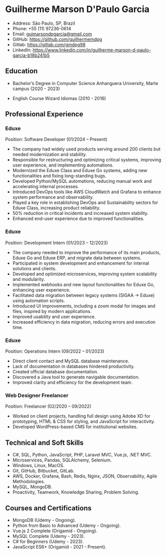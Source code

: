 # Guilherme Marson D'Paulo Garcia

- Address: São Paulo, SP, Brazil
- Phone: +55 (11) 97236-0614
- Email: guimarsondpgarcia@gmail.com
- GitHub: https://github.com/guilhermemdpg
- Gitlab: https://gitlab.com/gmdpg98
- LinkedIn: https://www.linkedin.com/in/guilherme-marson-d-paulo-garcia-b18b241b5

## Education

- Bachelor’s Degree in Computer Science Anhanguera University, Marte campus
(2020 - 2023)

- English Course Wizard Idiomas (2010 - 2016)

## Professional Experience

### Eduxe

Position: Software Developer (01/2024 – Present)

- The company had widely used products serving around 200 clients but needed
modernization and stability.
- Responsible for restructuring and optimizing critical systems, improving user experience,
and implementing automations.
- Modernized the Eduxe Class and Eduxe Go systems, adding new functionalities and fixing
long-standing bugs.
- Developed Python/MySQL automations, reducing manual work and accelerating internal
processes.
- Introduced DevOps tools like AWS CloudWatch and Grafana to enhance system performance
and observability.
- Played a key role in establishing DevOps and Sustainability sectors for Eduxe Class,
increasing product reliability.
- 50% reduction in critical incidents and increased system stability.
- Enhanced end-user experience due to improved functionalities.

### Eduxe

Position: Development Intern (01/2023 – 12/2023)

- The company needed to improve the performance of its main products, Eduxe Go and
Eduxe ERP, and migrate data between systems.
- Participated in system development and enhancement for internal solutions and clients.
- Developed and optimized microservices, improving system scalability and modularity.
- Implemented webhooks and new layout functionalities for Eduxe Go, enhancing user
experience.
- Facilitated data migration between legacy systems (SIGAA → Eduxe) using automation
scripts.
- Introduced UI improvements, including a zoom modal for images and files, inspired by
modern applications.
- Improved usability and user experience.
- Increased efficiency in data migration, reducing errors and execution time.

### Eduxe

Position: Operations Intern (09/2022 – 01/2023)

- Direct client contact and MySQL database maintenance.
- Lack of documentation in databases hindered productivity.
- Created official database documentation.
- Discovered a Java tool to generate navigable documentation.
- Improved clarity and efficiency for the development team.

### Web Designer Freelancer

Position: Freelancer (02/2020 – 09/2022)

- Worked on client projects, handling full design using Adobe XD for prototyping, HTML & CSS
for styling, and JavaScript for interactivity.
- Developed WordPress-based CMS for institutional websites.

## Technical and Soft Skills

- C#, SQL, Python, JavaScript, PHP, Laravel MVC, Vue.js, .NET MVC.
- Microservices, Pandas, SQLAlchemy, Selenium.
- Windows, Linux, MacOS.
- Git, GitHub, Bitbucket, GitLab.
- AWS, Docker, Grafana, Bash, Redis, Nginx, JSON, Observability, Agile Methodologies.
- MySQL, MongoDB.
- Proactivity, Teamwork, Knowledge Sharing, Problem Solving.

## Courses and Certifications

- MongoDB (Udemy - Ongoing).
- Python from Basic to Advanced (Udemy - Ongoing).
- Vue.js 2 Complete (Origamid - Ongoing).
- MySQL Complete (Udemy - 2023).
- C# for Beginners (Udemy - 2023).
- JavaScript ES6+ (Origamid - 2021 - Present).
